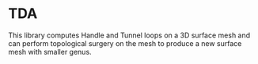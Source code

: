 # TDA

This library computes Handle and Tunnel loops on a 3D surface mesh and can perform topological surgery on the mesh to produce a new surface mesh with smaller genus.
